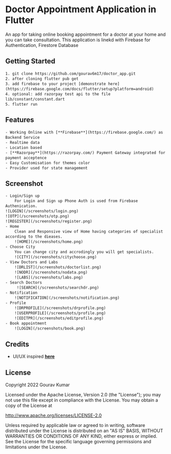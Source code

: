 # Doctor Appointment Application in Flutter

An app for taking online booking appointment for a doctor at your home and you can take consultation. This application is linekd with Firebase for Authentication, Firestore Database

## Getting Started
    1. git clone https://github.com/gourav6m17/doctor_app.git
    2. after cloning flutter pub get
    3. add firebase to your project [demonstrate here](https://firebase.google.com/docs/flutter/setup?platform=android)
    4. optional: add razorpay test api to the file lib/constant/constant.dart
    5. flutter run
## Features
    - Working Online with [**Firebase**](https://firebase.google.com/) as Backend Service
    - Realtime data
    - Location based
    - [**Razorpay**](https://razorpay.com/) Payment Gateway integrated for payment acceptence
    - Easy Customisation for themes color
    - Provider used for state management

## Screenshot
    - Login/Sign up 
        For Login and Sign up Phone Auth is used from Firebase Authenication.
    ![LOGIN](/screenshots/login.png)
    ![OTP](/screenshots/otp.png) 
    ![REGISTER](/screenshots/register.png)
    - Home 
        Clean and Responsive view of Home having categories of specialist according to the dieases.
        ![HOME](/screenshots/home.png)
    - Choose City    
        You can change city and accrodingly you will get specialists.
        ![CITY](/screenshots/citychoose.png)
    - View Doctors and Labs    
        ![DRLIST](/screenshots/doctorlist.png) 
        ![NODR](/screenshots/nodata.png) 
        ![LABS](/screenshots/labs.png)
    - Search Doctors
         ![SEARCH](/screenshots/searchdr.png)       
    - Notification     
        ![NOTIFICATION](/screenshots/notification.png)
    - Profile
        ![DRPROFILE](/screenshots/drprofile.png) 
        ![USERPROFILE](/screenshots/profile.png)
        ![EDITPR](/screenshots/editprofile.png)
    - Book appointment
        ![LOGIN](/screenshots/book.png)
## Credits
  - UI/UX inspired [**here**](https://www.youtube.com/watch?v=dmX7odWOIqc)  
       
## License
Copyright 2022 Gourav Kumar

Licensed under the Apache License, Version 2.0 (the "License"); you may not use this file except in compliance with the License. You may obtain a copy of the License at

http://www.apache.org/licenses/LICENSE-2.0

Unless required by applicable law or agreed to in writing, software distributed under the License is distributed on an "AS IS" BASIS, WITHOUT WARRANTIES OR CONDITIONS OF ANY KIND, either express or implied. See the License for the specific language governing permissions and limitations under the License.        